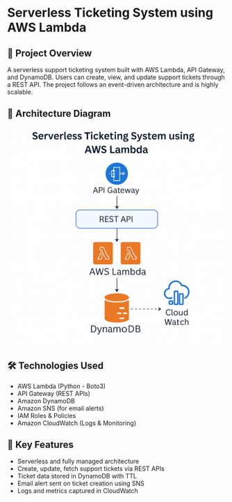 # Serverless Ticketing System using AWS Lambda

## 🚀 Project Overview
A serverless support ticketing system built with AWS Lambda, API Gateway, and DynamoDB. Users can create, view, and update support tickets through a REST API. The project follows an event-driven architecture and is highly scalable.

## 🧱 Architecture Diagram
![Architecture](architecture.png)

## 🛠️ Technologies Used
- AWS Lambda (Python - Boto3)
- API Gateway (REST APIs)
- Amazon DynamoDB
- Amazon SNS (for email alerts)
- IAM Roles & Policies
- Amazon CloudWatch (Logs & Monitoring)

## 🔧 Key Features
- Serverless and fully managed architecture
- Create, update, fetch support tickets via REST APIs
- Ticket data stored in DynamoDB with TTL
- Email alert sent on ticket creation using SNS
- Logs and metrics captured in CloudWatch
